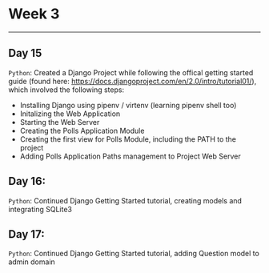 # Week 3
---

## Day 15
`Python`: Created a Django Project while following the offical getting started guide
(found here: https://docs.djangoproject.com/en/2.0/intro/tutorial01/), which involved the
following steps:
- Installing Django using pipenv / virtenv (learning pipenv shell too)
- Initalizing the Web Application
- Starting the Web Server
- Creating the Polls Application Module
- Creating the first view for Polls Module, including the PATH to the project
- Adding Polls Application Paths management to Project Web Server

## Day 16:
`Python`: Continued Django Getting Started tutorial, creating models and integrating SQLite3

## Day 17:
`Python`: Continued Django Getting Started tutorial, adding Question model to admin domain
